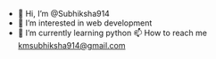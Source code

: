 - 👋 Hi, I’m @Subhiksha914
- 👀 I’m interested in web development 
- 🌱 I’m currently learning python
  📫 How to reach me  kmsubhiksha914@gmail.com

  

<!---
Subhiksha914/Subhiksha914 is a ✨ special ✨ repository because its `README.md` (this file) appears on your GitHub profile.
You can click the Preview link to take a look at your changes.
--->
